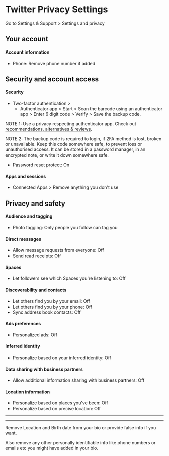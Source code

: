# Twitter Privacy Settings

Go to Settings & Support > Settings and privacy



## Your account

#### Account information
- Phone: Remove phone number if added



## Security and account access

#### Security
- Two-factor authentication >
  - Authenticator app > Start > Scan the barcode using an authenticator app > Enter 6 digit code > Verify > Save the backup code. 

NOTE 1: Use a privacy respecting authenticator app. Check out [recommendations, alternatives & reviews](https://github.com/the-weird-aquarian/privacy-settings#recommendations-alternatives--reviews).

NOTE 2: The backup code is required to login, if 2FA method is lost, broken or unavailable. Keep this code somewhere safe, to prevent loss or unauthorised access. It can be stored in a password manager, in an encrypted note, or write it down somewhere safe.

- Password reset protect: On

#### Apps and sessions
- Connected Apps > Remove anything you don't use



## Privacy and safety

#### Audience and tagging
- Photo tagging: Only people you follow can tag you

#### Direct messages
- Allow message requests from everyone: Off
- Send read receipts: Off

#### Spaces
- Let followers see which Spaces you're listening to: Off

#### Discoverability and contacts
- Let others find you by your email: Off
- Let others find you by your phone: Off
- Sync address book contacts: Off

#### Ads preferences
- Personalized ads: Off

#### Inferred identity
- Personalize based on your inferred identity: Off

#### Data sharing with business partners
- Allow additional information sharing with business partners: Off

#### Location information
- Personalize based on places you've been: Off
- Personalize based on precise location: Off

---
---

Remove Location and Birth date from your bio or provide false info if you want.

Also remove any other personally identifiable info like phone numbers or emails etc you might have added in your bio.
